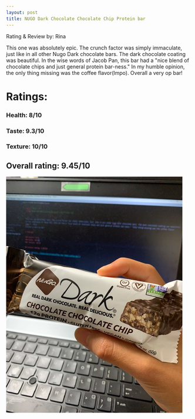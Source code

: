 ```yaml
---
layout: post
title: NUGO Dark Chocolate Chocolate Chip Protein bar
---
```


Rating & Review by: Rina  

This one was absolutely epic. The crunch factor was simply immaculate, just like in all other Nugo Dark chocolate bars. The dark chocolate coating was beautiful. In the wise words of Jacob Pan, this bar had a "nice blend of chocolate chips and just general protein bar-ness." In my humble opinion, the only thing missing was the coffee flavor(lmpo).
Overall a very op bar!

# Ratings:

### Health: 8/10
### Taste: 9.3/10
### Texture: 10/10

## Overall rating: 9.45/10

![nugo dark chocolate chocolate chip](../images/bars/nugodarkchocolatechocolate.JPG "NUGO Dark Chocolate Chocolate Chip Bar")
